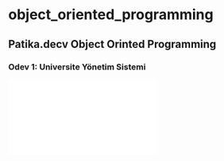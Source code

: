 # object_oriented_programming

## Patika.decv Object Orinted Programming

### Odev 1: Universite Yönetim Sistemi

![Universite Yonetim Sistemi](universite.drawio.pdf)
